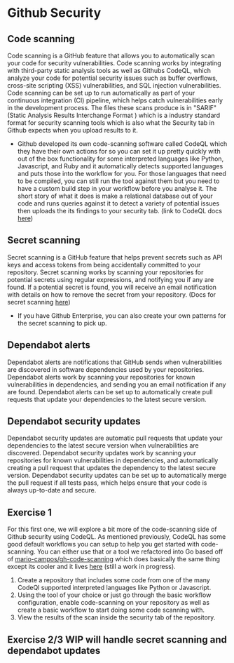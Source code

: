 # Github Security

## Code scanning

Code scanning is a GitHub feature that allows you to automatically scan your code for security vulnerabilities. Code scanning works by integrating with third-party static analysis tools as well as Githubs CodeQL, which analyze your code for potential security issues such as buffer overflows, cross-site scripting (XSS) vulnerabilities, and SQL injection vulnerabilities. Code scanning can be set up to run automatically as part of your continuous integration (CI) pipeline, which helps catch vulnerabilities early in the development process.  The files these scans produce is in "SARIF" (Static Analysis Results Interchange Format ) which is a industry standard format for security scanning tools which is also what the Security tab in Github expects when you upload results to it.

- Github developed its own code-scanning software called CodeQL which they have their own actions for so you can set it up pretty quickly with out of the box functionality for some interpreted languages like Python, Javascript, and Ruby and it automatically detects supported languages and puts those into the workflow for you.  For those languages that need to be compiled, you can still run the tool against them but you need to have a custom build step in your workflow before you analyse it. The short story of what it does is make a relational database out of your code and runs queries against it to detect a variety of potential issues then uploads the its findings to your security tab. (link to CodeQL docs [here](https://docs.github.com/en/code-security/code-scanning/automatically-scanning-your-code-for-vulnerabilities-and-errors/about-code-scanning-with-codeql))

## Secret scanning

Secret scanning is a GitHub feature that helps prevent secrets such as API keys and access tokens from being accidentally committed to your repository. Secret scanning works by scanning your repositories for potential secrets using regular expressions, and notifying you if any are found. If a potential secret is found, you will receive an email notification with details on how to remove the secret from your repository. (Docs for secret scanning [here](https://docs.github.com/en/enterprise-cloud@latest/code-security/secret-scanning/about-secret-scanning))

- If you have Github Enterprise, you can also create your own patterns for the secret scanning to pick up.

## Dependabot alerts

Dependabot alerts are notifications that GitHub sends when vulnerabilities are discovered in software dependencies used by your repositories. Dependabot alerts work by scanning your repositories for known vulnerabilities in dependencies, and sending you an email notification if any are found. Dependabot alerts can be set up to automatically create pull requests that update your dependencies to the latest secure version.

## Dependabot security updates

Dependabot security updates are automatic pull requests that update your dependencies to the latest secure version when vulnerabilities are discovered. Dependabot security updates work by scanning your repositories for known vulnerabilities in dependencies, and automatically creating a pull request that updates the dependency to the latest secure version. Dependabot security updates can be set up to automatically merge the pull request if all tests pass, which helps ensure that your code is always up-to-date and secure.

## Exercise 1

 For this first one, we will explore a bit more of the code-scanning side of Github security using CodeQL.  As mentioned previously, CodeQL has some good default workflows you can setup to help you get started with code-scanning.  You can either use that or a tool we refactored into Go based off of [mario-campos/gh-code-scanning](https://github.com/mario-campos/gh-code-scanning) which does basically the same thing except its cooler and it lives [here](https://github.com/liatrio/csgo) (still a work in progress).

1. Create a repository that includes some code from one of the many CodeQl supported interpreted languages like Python or Javascript.
2. Using the tool of your choice or just go through the basic workflow configuration, enable code-scanning on your repository as well as create a basic workflow to start doing some code scanning with.
3. View the results of the scan inside the security tab of the repository.

## Exercise 2/3 WIP will handle secret scanning and dependabot updates

